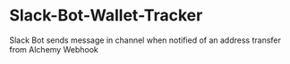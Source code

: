 # Slack-Bot-Wallet-Tracker
Slack Bot sends message in channel when notified of an address transfer from Alchemy Webhook
